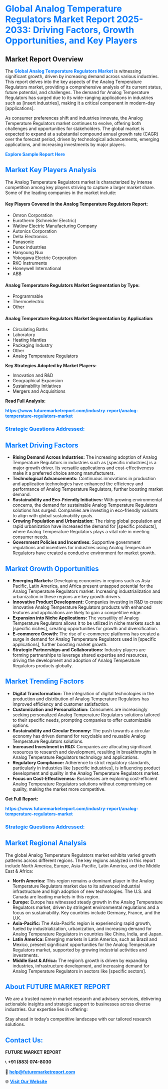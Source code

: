 <h1 style="color: #007BFF;">Global Analog Temperature Regulators Market Report 2025-2033: Driving Factors, Growth Opportunities, and Key Players</h1>

<section id="overview">
<h2>Market Report Overview</h2>
<p>The <a href="https://www.futuremarketreport.com/industry-report/analog-temperature-regulators-market" style="color: #007BFF; text-decoration: none;"><strong>Global Analog Temperature Regulators Market</strong></a> is witnessing significant growth, driven by increasing demand across various industries. This report delves into the key aspects of the Analog Temperature Regulators market, providing a comprehensive analysis of its current status, future potential, and challenges. The demand for Analog Temperature Regulators has surged due to its wide-ranging applications in industries such as [insert industries], making it a critical component in modern-day [applications].</p>
<p>As consumer preferences shift and industries innovate, the Analog Temperature Regulators market continues to evolve, offering both challenges and opportunities for stakeholders. The global market is expected to expand at a substantial compound annual growth rate (CAGR) over the forecast period, driven by technological advancements, emerging applications, and increasing investments by major players.</p>
</section>

<section id="overview">
<p><a href="https://www.futuremarketreport.com/request-sample/reportId=120752" style="color: #007BFF; text-decoration: none;"><strong>Explore Sample Report Here</strong></a></p>
</section>

<section id="key-players">
<h2 style="color: #007BFF;">Market Key Players Analysis</h2>
<p>The Analog Temperature Regulators market is characterized by intense competition among key players striving to capture a larger market share. Some of the leading companies in the market include:</p>
<h4>Key Players Covered in the Analog Temperature Regulators Report:</h4>
<ul><li>Omron Corporation</li><li>Eurotherm (Schneider Electric)</li><li>Watlow Electric Manufacturing Company</li><li>Autonics Corporation</li><li>Delta Electronics</li><li>Panasonic</li><li>Durex industries</li><li>Hanyoung Nux</li><li>Yokogawa Electric Corporation</li><li>RKC Instruments</li><li>Honeywell International</li><li>ABB</li></ul>
<h4>Analog Temperature Regulators Market Segmentation by Type:</h4>
<ul><li>Programmable</li><li>Thermoelectric</li><li>Other</li></ul>

<h4>Analog Temperature Regulators Market Segmentation by Application:</h4>
<ul><li>Circulating Baths</li><li>Laboratory</li><li>Heating Mantles</li><li>Packaging Industry</li><li>Other</li><li>Analog Temperature Regulators</li></ul>
<p><strong>Key Strategies Adopted by Market Players:</strong></p>
<ul>
<li>Innovation and R&D</li>
<li>Geographical Expansion</li>
<li>Sustainability Initiatives</li>
<li>Mergers and Acquisitions</li>
</ul>
</section>

<section>
<p><strong>Read Full Analysis: </strong></p><a href="https://www.futuremarketreport.com/industry-report/analog-temperature-regulators-market" style="color: #007BFF; text-decoration: none;"><strong>https://www.futuremarketreport.com/industry-report/analog-temperature-regulators-market</strong></a>
<h3 style="color: #007BFF;">Strategic Questions Addressed:</h3>
</section>

<section id="driving-factors">
<h2 style="color: #007BFF;">Market Driving Factors</h2>
<ul>
<li><strong>Rising Demand Across Industries:</strong> The increasing adoption of Analog Temperature Regulators in industries such as [specific industries] is a major growth driver. Its versatile applications and cost-effectiveness make it a preferred choice among manufacturers.</li>
<li><strong>Technological Advancements:</strong> Continuous innovations in production and application technologies have enhanced the efficiency and performance of Analog Temperature Regulators, further boosting market demand.</li>
<li><strong>Sustainability and Eco-Friendly Initiatives:</strong> With growing environmental concerns, the demand for sustainable Analog Temperature Regulators solutions has surged. Companies are investing in eco-friendly variants to align with global sustainability goals.</li>
<li><strong>Growing Population and Urbanization:</strong> The rising global population and rapid urbanization have increased the demand for [specific products], where Analog Temperature Regulators plays a vital role in meeting consumer needs.</li>
<li><strong>Government Policies and Incentives:</strong> Supportive government regulations and incentives for industries using Analog Temperature Regulators have created a conducive environment for market growth.</li>
</ul>
</section>

<section id="growth-opportunities">
<h2 style="color: #007BFF;">Market Growth Opportunities</h2>
<ul>
<li><strong>Emerging Markets:</strong> Developing economies in regions such as Asia-Pacific, Latin America, and Africa present untapped potential for the Analog Temperature Regulators market. Increasing industrialization and urbanization in these regions are key growth drivers.</li>
<li><strong>Innovative Product Development:</strong> Companies investing in R&D to create innovative Analog Temperature Regulators products with enhanced features and applications are likely to gain a competitive edge.</li>
<li><strong>Expansion into Niche Applications:</strong> The versatility of Analog Temperature Regulators allows it to be utilized in niche markets such as [specific niches], creating opportunities for growth and diversification.</li>
<li><strong>E-commerce Growth:</strong> The rise of e-commerce platforms has created a surge in demand for Analog Temperature Regulators used in [specific applications], further boosting market growth.</li>
<li><strong>Strategic Partnerships and Collaborations:</strong> Industry players are forming partnerships to leverage shared expertise and resources, driving the development and adoption of Analog Temperature Regulators products globally.</li>
</ul>
</section>

<section id="trending-factors">
<h2 style="color: #007BFF;">Market Trending Factors</h2>
<ul>
<li><strong>Digital Transformation:</strong> The integration of digital technologies in the production and distribution of Analog Temperature Regulators has improved efficiency and customer satisfaction.</li>
<li><strong>Customization and Personalization:</strong> Consumers are increasingly seeking personalized Analog Temperature Regulators solutions tailored to their specific needs, prompting companies to offer customizable options.</li>
<li><strong>Sustainability and Circular Economy:</strong> The push towards a circular economy has driven demand for recyclable and reusable Analog Temperature Regulators solutions.</li>
<li><strong>Increased Investment in R&D:</strong> Companies are allocating significant resources to research and development, resulting in breakthroughs in Analog Temperature Regulators technology and applications.</li>
<li><strong>Regulatory Compliance:</strong> Adherence to strict regulatory standards, particularly in industries like [specific industries], is influencing product development and quality in the Analog Temperature Regulators market.</li>
<li><strong>Focus on Cost-Effectiveness:</strong> Businesses are exploring cost-efficient Analog Temperature Regulators solutions without compromising on quality, making the market more competitive.</li>
</ul>
</section>

<section>
<p><strong>Get Full Report: </strong></p><a href="https://www.futuremarketreport.com/industry-report/analog-temperature-regulators-market" style="color: #007BFF; text-decoration: none;"><strong>https://www.futuremarketreport.com/industry-report/analog-temperature-regulators-market</strong></a>
<h3 style="color: #007BFF;">Strategic Questions Addressed:</h3>
</section>


<section id="regional-analysis">
<h2 style="color: #007BFF;">Market Regional Analysis</h2>
<p>The global Analog Temperature Regulators market exhibits varied growth patterns across different regions. The key regions analyzed in this report include North America, Europe, Asia-Pacific, Latin America, and the Middle East & Africa:</p>
<ul>
<li><strong>North America:</strong> This region remains a dominant player in the Analog Temperature Regulators market due to its advanced industrial infrastructure and high adoption of new technologies. The U.S. and Canada are leading markets in this region.</li>
<li><strong>Europe:</strong> Europe has witnessed steady growth in the Analog Temperature Regulators market, driven by stringent environmental regulations and a focus on sustainability. Key countries include Germany, France, and the U.K.</li>
<li><strong>Asia-Pacific:</strong> The Asia-Pacific region is experiencing rapid growth, fueled by industrialization, urbanization, and increasing demand for Analog Temperature Regulators in countries like China, India, and Japan.</li>
<li><strong>Latin America:</strong> Emerging markets in Latin America, such as Brazil and Mexico, present significant opportunities for the Analog Temperature Regulators market, supported by growing industrial activities and investments.</li>
<li><strong>Middle East & Africa:</strong> The region’s growth is driven by expanding industries, infrastructure development, and increasing demand for Analog Temperature Regulators in sectors like [specific sectors].</li>
</ul>
</section>

<footer>
<h2 style="color: #007BFF;">About FUTURE MARKET REPORT</h2>
<p>We are a trusted name in market research and advisory services, delivering actionable insights and strategic support to businesses across diverse industries. Our expertise lies in offering:</p>

<p>Stay ahead in today’s competitive landscape with our tailored research solutions.</p>

<h2 style="color: #007BFF;">Contact Us:</h2>
<p><strong>FUTURE MARKET REPORT</strong></p>
<p>📞 <strong>+91 (883) 074-8030</strong></p>
<p>📧 <strong><a href="mailto:help@futuremarketreport.com" style="color: #007BFF;">help@futuremarketreport.com</a></strong></p>
<p>🌐 <strong><a href="https://www.futuremarketreport.com/" style="color: #007BFF;">Visit Our Website</a></strong></p>
</footer>